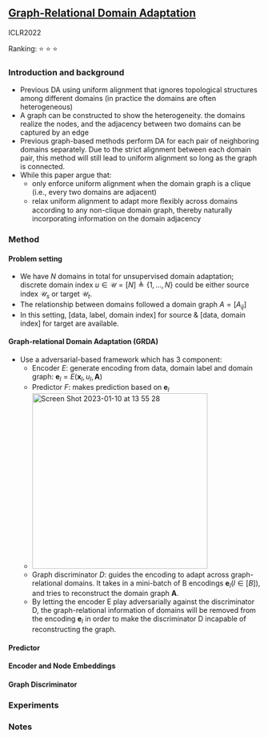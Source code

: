## [Graph-Relational Domain Adaptation](https://arxiv.org/abs/2202.03628)

ICLR2022

Ranking: ⭐ ⭐ ⭐ 

### Introduction and background
- Previous DA using uniform alignment that ignores topological structures among different domains (in practice the domains are often heterogeneous)
- A graph can be constructed to show the heterogeneity. the domains realize the nodes, and the adjacency between two domains can be captured by an edge
- Previous graph-based methods perform DA for each pair of neighboring domains separately. Due to the strict alignment between each domain pair, this method will still lead to uniform alignment so long as the graph is connected.
- While this paper argue that:
  - only enforce uniform alignment when the domain graph is a clique (i.e., every two domains are adjacent)
  - relax uniform alignment to adapt more ﬂexibly across domains according to any non-clique domain graph, thereby naturally incorporating information on the domain adjacency

### Method
#### Problem setting
- We have $N$ domains in total for unsupervised domain adaptation; discrete domain index $u \in \mathcal{U}=[N] \triangleq\{1, \ldots, N\}$ could be either source index $\mathcal{U}_s$ or target $\mathcal{U}_t$.
- The relationship between domains followed a domain graph $A=[A_{ij}]$
- In this setting, [data, label, domain index] for source & [data, domain index] for target are available.

#### Graph-relational Domain Adaptation (GRDA)
- Use a adversarial-based framework which has 3 component:
  - Encoder $E$: generate encoding from data, domain label and domain graph: $\mathbf{e}_l=E\left(\mathbf{x}_l, u_l, \mathbf{A}\right)$
  - Predictor $F$: makes prediction based on $\mathbf{e}_l$
  - <img width="350" alt="Screen Shot 2023-01-10 at 13 55 28" src="https://user-images.githubusercontent.com/46414159/211458402-4872b35e-9dc6-42ff-8998-52b3dc970b87.png">
  - Graph discriminator $D$: guides the encoding to adapt across graph-relational domains. It takes in a mini-batch of B encodings $\mathbf{e}_l \left(l \in [B]\right)$, and tries to reconstruct the domain graph $\mathbf{A}$.
  - By letting the encoder E play adversarially against the discriminator D, the graph-relational information of domains will be removed from the encoding $\mathbf{e}_l$ in order to make the discriminator D incapable of reconstructing the graph.

#### Predictor
#### Encoder and Node Embeddings
#### Graph Discriminator

### Experiments

### Notes

